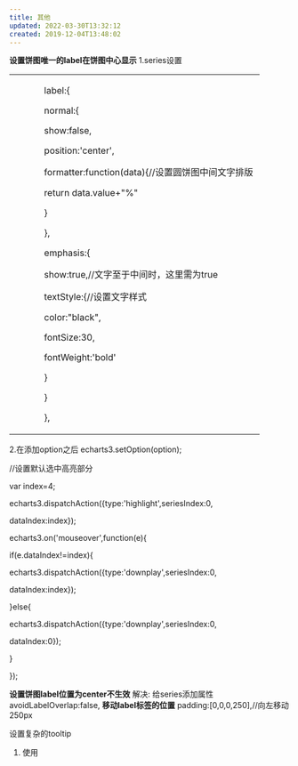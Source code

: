 ```yaml
---
title: 其他
updated: 2022-03-30T13:32:12
created: 2019-12-04T13:48:02
---
```


**设置饼图唯一的label在饼图中心显示**
1.series设置
<table>
<colgroup>
<col style="width: 12%" />
<col style="width: 87%" />
</colgroup>
<tbody>
<tr class="odd">
<td></td>
<td><p>label:{</p>
<p>normal:{</p>
<p>show:false,</p>
<p>position:'center',</p>
<p>formatter:function(data){//设置圆饼图中间文字排版</p>
<p>return data.value+"%"</p>
<p>}</p>
<p>},</p>
<p>emphasis:{</p>
<p>show:true,//文字至于中间时，这里需为true</p>
<p>textStyle:{//设置文字样式</p>
<p>color:"black",</p>
<p>fontSize:30,</p>
<p>fontWeight:'bold'</p>
<p>}</p>
<p>}</p>
<p>},</p></td>
</tr>
</tbody>
</table>
2.在添加option之后
echarts3.setOption(option);

//设置默认选中高亮部分

var index=4;

echarts3.dispatchAction({type:'highlight',seriesIndex:0,

dataIndex:index});

echarts3.on('mouseover',function(e){

if(e.dataIndex!=index){

echarts3.dispatchAction({type:'downplay',seriesIndex:0,

dataIndex:index});

}else{

echarts3.dispatchAction({type:'downplay',seriesIndex:0,

dataIndex:0});

}

});

**设置饼图label位置为center不生效**
解决: 给series添加属性 avoidLabelOverlap:false,
**移动label标签的位置**
padding:\[0,0,0,250\],//向左移动250px

设置复杂的tooltip
1.  使用

